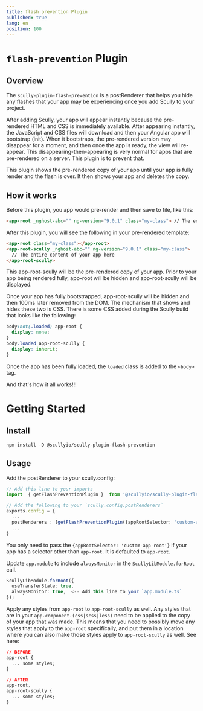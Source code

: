 ```yaml
---
title: flash prevention Plugin
published: true
lang: en
position: 100
---
```


# `flash-prevention` Plugin

## Overview

The `scully-plugin-flash-prevention` is a postRenderer that helps you hide any flashes that your app may be experiencing once you add Scully to your project.

After adding Scully, your app will appear instantly because the pre-rendered HTML and CSS is immediately available. After appearing instantly, the JavaScript and CSS files will download and then your Angular app will bootstrap (init). When it bootstraps, the pre-rendered version may disappear for a moment, and then once the app is ready, the view will re-appear. This disappearing-then-appearing is very normal for apps that are pre-rendered on a server. This plugin is to prevent that.

This plugin shows the pre-rendered copy of your app until your app is fully render and the flash is over. It then shows your app and deletes the copy.

## How it works

Before this plugin, you app would pre-render and then save to file, like this:

```html
<app-root _nghost-abc="" ng-version="9.0.1" class="my-class"> // The entire content of your app here </app-root>
```

After this plugin, you will see the following in your pre-rendered template:

```html
<app-root class="my-class"></app-root>
<app-root-scully _nghost-abc="" ng-version="9.0.1" class="my-class">
  // The entire content of your app here
</app-root-scully>
```

This app-root-scully will be the pre-rendered copy of your app. Prior to your app being rendered fully, app-root will be hidden and app-root-scully will be displayed.

Once your app has fully bootstrapped, app-root-scully will be hidden and then 100ms later removed from the DOM. The mechanism that shows and hides these two is CSS. There is some CSS added during the Scully build that looks like the following:

```css
body:not(.loaded) app-root {
  display: none;
}
body.loaded app-root-scully {
  display: inherit;
}
```

Once the app has been fully loaded, the `loaded` class is added to the `<body>` tag.

And that's how it all works!!!

# Getting Started

## Install

```
npm install -D @scullyio/scully-plugin-flash-prevention
```

## Usage

Add the postRenderer to your scully.config:

```typescript
// Add this line to your imports
import  { getFlashPreventionPlugin }  from '@scullyio/scully-plugin-flash-prevention';

// Add the following to your `scully.config.postRenderers`
exports.config = {
  ...
  postRenderers : [getFlashPreventionPlugin({appRootSelector: 'custom-app-root'})],
  ...
}
```

You only need to pass the `{appRootSelector: 'custom-app-root'}` if your app has a selector other than `app-root`. It is defaulted to `app-root`.

Update `app.module` to include `alwaysMonitor` in the `ScullyLibModule.forRoot` call.

```typescript
ScullyLibModule.forRoot({
  useTransferState: true,
  alwaysMonitor: true,  <-- Add this line to your `app.module.ts`
});
```

Apply any styles from `app-root` to `app-root-scully` as well. Any styles that are in your `app.component.(css|scss|less)` need to be applied to the copy of your app that was made. This means that you need to possibly move any styles that apply to the `app-root` specifically, and put them in a location where you can also make those styles apply to `app-root-scully` as well. See here:

```css
// BEFORE
app-root {
  ... some styles;
}

// AFTER
app-root,
app-root-scully {
  ... some styles;
}
```
